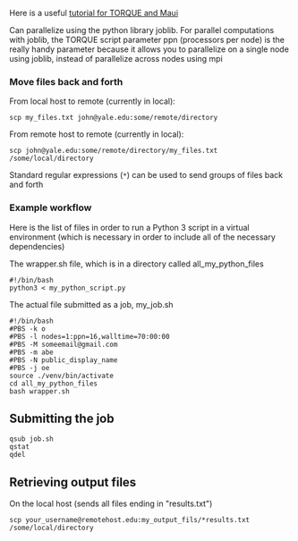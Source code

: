 Here is a useful [tutorial for TORQUE and Maui](https://kb.iu.edu/d/avmy)

Can parallelize using the python library joblib. For parallel computations with joblib, the TORQUE script parameter ppn (processors per node) is the really handy parameter because it allows you to parallelize on a single node using joblib, instead of parallelize across nodes using mpi

### Move files back and forth

From local host to remote (currently in local):

    scp my_files.txt john@yale.edu:some/remote/directory

From remote host to remote (currently in local):

    scp john@yale.edu:some/remote/directory/my_files.txt /some/local/directory

Standard regular expressions (`*`) can be used to send groups of files back and forth

### Example workflow

Here is the list of files in order to run a Python 3 script in a virtual environment (which is necessary in order to include all of the necessary dependencies)

The wrapper.sh file, which is in a directory called all_my_python_files

    #!/bin/bash                                                                     
    python3 < my_python_script.py


The actual file submitted as a job, my_job.sh

    #!/bin/bash                                                                     
    #PBS -k o                                                                       
    #PBS -l nodes=1:ppn=16,walltime=70:00:00                                        
    #PBS -M someemail@gmail.com                                            
    #PBS -m abe                                                                     
    #PBS -N public_display_name                                                            
    #PBS -j oe                                                                      
    source ./venv/bin/activate
    cd all_my_python_files
    bash wrapper.sh

## Submitting the job

    qsub job.sh
    qstat
    qdel 

## Retrieving output files

On the local host (sends all files ending in "results.txt")

    scp your_username@remotehost.edu:my_output_fils/*results.txt /some/local/directory

